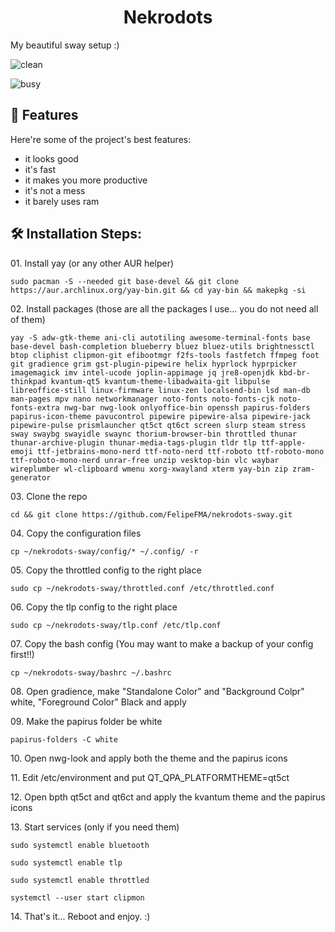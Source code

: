 <h1 align="center" id="title">Nekrodots</h1>

<p id="description">My beautiful sway setup :)</p>

  ![clean](https://github.com/user-attachments/assets/e2333ae7-4e96-4a66-893e-c6ebbab00490)

  ![busy](https://github.com/user-attachments/assets/8f22be4c-a655-4b9e-9e7f-540cc42af048)

  
<h2>🧐 Features</h2>

Here're some of the project's best features:

*   it looks good
*   it's fast
*   it makes you more productive
*   it's not a mess
*   it barely uses ram

<h2>🛠️ Installation Steps:</h2>

<p>01. Install yay (or any other AUR helper)</p>

```
sudo pacman -S --needed git base-devel && git clone https://aur.archlinux.org/yay-bin.git && cd yay-bin && makepkg -si
```

<p>02. Install packages (those are all the packages I use... you do not need all of them)</p>

```
yay -S adw-gtk-theme ani-cli autotiling awesome-terminal-fonts base base-devel bash-completion blueberry bluez bluez-utils brightnessctl btop cliphist clipmon-git efibootmgr f2fs-tools fastfetch ffmpeg foot git gradience grim gst-plugin-pipewire helix hyprlock hyprpicker imagemagick imv intel-ucode joplin-appimage jq jre8-openjdk kbd-br-thinkpad kvantum-qt5 kvantum-theme-libadwaita-git libpulse libreoffice-still linux-firmware linux-zen localsend-bin lsd man-db man-pages mpv nano networkmanager noto-fonts noto-fonts-cjk noto-fonts-extra nwg-bar nwg-look onlyoffice-bin openssh papirus-folders papirus-icon-theme pavucontrol pipewire pipewire-alsa pipewire-jack pipewire-pulse prismlauncher qt5ct qt6ct screen slurp steam stress sway swaybg swayidle swaync thorium-browser-bin throttled thunar thunar-archive-plugin thunar-media-tags-plugin tldr tlp ttf-apple-emoji ttf-jetbrains-mono-nerd ttf-noto-nerd ttf-roboto ttf-roboto-mono ttf-roboto-mono-nerd unrar-free unzip vesktop-bin vlc waybar wireplumber wl-clipboard wmenu xorg-xwayland xterm yay-bin zip zram-generator
```

<p>03. Clone the repo</p>

```
cd && git clone https://github.com/FelipeFMA/nekrodots-sway.git
```

<p>04. Copy the configuration files</p>

```
cp ~/nekrodots-sway/config/* ~/.config/ -r
```

<p>05. Copy the throttled config to the right place</p>

```
sudo cp ~/nekrodots-sway/throttled.conf /etc/throttled.conf
```

<p>06. Copy the tlp config to the right place</p>

```
sudo cp ~/nekrodots-sway/tlp.conf /etc/tlp.conf
```

<p>07. Copy the bash config (You may want to make a backup of your config first!!)</p>

```
cp ~/nekrodots-sway/bashrc ~/.bashrc
```

<p>08. Open gradience, make "Standalone Color" and "Background Colpr" white, "Foreground Color" Black and apply</p>

<p>09. Make the papirus folder be white</p>

```
papirus-folders -C white
```

<p>10. Open nwg-look and apply both the theme and the papirus icons</p>

<p>11. Edit /etc/environment and put QT_QPA_PLATFORMTHEME=qt5ct</p>

<p>12. Open bpth qt5ct and qt6ct and apply the kvantum theme and the papirus icons</p>

<p>13. Start services (only if you need them)</p>

```
sudo systemctl enable bluetooth
```

```
sudo systemctl enable tlp
```

```
sudo systemctl enable throttled
```

```
systemctl --user start clipmon
```

<p>14. That's it... Reboot and enjoy. :)</p>
